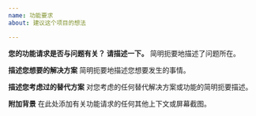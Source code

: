 ```yaml
---
name: 功能要求
about: 建议这个项目的想法

---
```


**您的功能请求是否与问题有关？ 请描述一下。**
简明扼要地描述了问题所在。

**描述您想要的解决方案**
简明扼要地描述您想要发生的事情。

**描述您考虑过的替代方案**
对您考虑的任何替代解决方案或功能的简明扼要描述。

**附加背景**
在此处添加有关功能请求的任何其他上下文或屏幕截图。

